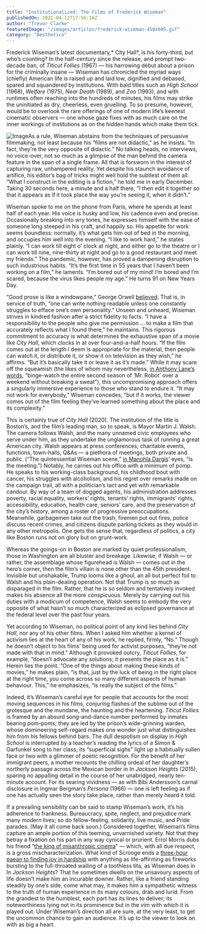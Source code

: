 ```yaml
---
title: "Institutionalized: The Films of Frederick Wiseman"
publishedOn: 2021-04-12T17:56:16Z
author: "Trevor Clarke"
featuredImage: "/images/articles/frederick-wiseman-450x605.gif"
category: "Aesthetico"
---
```


Frederick Wiseman’s latest documentary,* City Hall*, is his forty-third, but who’s counting? In the half-century since the release, and prompt two-decade ban, of *Titicut Follies* (1967) — his harrowing début about a prison for the criminally insane — Wiseman has chronicled the myriad ways (chiefly) American life is raised up and laid low, dignified and debased, spared and squandered by institutions. With bald titles such as *High School* (1968), *Welfare* (1975), *Near Death* (1989), and *Zoo* (1993), and with runtimes often reaching into the hundreds of minutes, his films may strike the uninitiated as dry, cheerless, even gruelling. To so presume, however, would be to overlook the rare offerings of one of modern life’s keenest cinematic observers — one whose gaze fixes with as much care on the inner workings of institutions as on the hidden hands which make them tick.

![Image](/images/articles/frederick-wiseman-450x605.gif)As a rule, Wiseman abstains from the techniques of persuasive filmmaking, not least because his “films are not didactic,” as he insists. “In fact, they’re the very opposite of didactic.” No talking heads, no interviews, no voice-over, not so much as a glimpse of the man behind the camera feature in the span of a single frame. All that is forsworn in the interest of capturing raw, unhampered reality. Yet despite his staunch avoidance of artifice, his editor’s bag of tricks might well hold the subtlest of them all. “What I construct in the editing is a fiction,” he told me in early December. Taking 30 seconds here, a minute and a half there, “I then edit it together so that it appears as if it took place the way you’re seeing it, when it didn’t.”

Wiseman spoke to me on the phone from Paris, where he spends at least half of each year. His voice is husky and low, his cadence even and precise. Occasionally breaking into wry tones, he expresses himself with the ease of someone long steeped in his craft, and happily so. His appetite for work seems boundless: normally, it’s what gets him out of bed in the morning, and occupies him well into the evening. “I like to work hard,” he states plainly. “I can work till eight o’ clock at night, and either go to the theatre or I can work till nine, nine-thirty at night and go to a good restaurant and meet my friends.” The pandemic, however, has proved a dampening disruption to such industrious habits. “It’s the first time in 55 years that I haven’t been working on a film,” he laments. “I’m bored out of my mind! I’m bored and I’m scared, because the virus likes people my age.” He turns 91 on New Years Day.

“Good prose is like a windowpane,” George Orwell [believed](https://www.orwellfoundation.com/the-orwell-foundation/orwell/essays-and-other-works/why-i-write/). That is, in service of truth, “one can write nothing readable unless one constantly struggles to efface one’s own personality.” Unseen and unheard, Wiseman strives in kindred fashion after a strict fidelity to facts. “I have a responsibility to the people who give me permission … to make a film that accurately reflects what I found there,” he maintains. This rigorous commitment to accuracy is what determines the exhaustive span of a movie like *City Hall*, which clocks in at over four-and-a-half hours. “If the film comes out at the length I deem is appropriate for the material, then people can watch it, or distribute it, or show it on television as they wish,” he affirms. “But it’s basically take it or leave it as it’s made.” While it may scare off the squeamish (the likes of whom may nevertheless, [in Anthony Lane’s words](https://www.newyorker.com/magazine/2017/09/18/frederick-wisemans-ex-libris), “binge-watch the entire second season of ‘Mr. Robot’ over a weekend without breaking a sweat”), this uncompromising approach offers a singularly immersive experience to those who stand to endure it. “It may not work for everybody,” Wiseman concedes, “but if it works, the viewer comes out of the film feeling they’ve learned something about the place and its complexity.”

This is certainly true of *City Hall* (2020). The institution of the title is Boston’s, and the film’s leading man, so to speak, is Mayor Martin J. Walsh. The camera follows Walsh, and the many unnamed civic employees who serve under him, as they undertake the unglamorous task of running a great American city. Walsh appears at press conferences, charitable events, functions, town-halls, Q&As — a plethora of meetings, both private and public. (“The quintessential Wiseman scene,” [in Manohla Dargis](https://www.nytimes.com/2020/10/28/movies/city-hall-review.html)’ eyes, “is the meeting.”) Notably, he carries out his office with a minimum of pomp. He speaks to his working-class background, his childhood bout with cancer, his struggles with alcoholism, and his regret over remarks made on the campaign trail, all with a politician’s tact and yet with remarkable candour. By way of a team of dogged agents, his administration addresses poverty, racial equality, workers’ rights, tenants’ rights, immigrants’ rights, accessibility, education, health care, seniors’ care, and the preservation of the city’s history, among a roster of progressive preoccupations. Meanwhile, garbagemen take out the trash, firemen put out fires, police discuss recent crimes, and citizens dispute parking tickets as they would in any other metropolis. One gets the sense that, regardless of politics, a city like Boston runs not on glory but on grunt-work.

Whereas the goings-on in Boston are marked by quiet professionalism, those in Washington are all bluster and breakage. Likewise, if Walsh — or rather, the assemblage whose figurehead is Walsh — comes out in the hero’s corner, then the film’s villain is none other than the 45th president. Invisible but unshakable, Trump looms like a ghoul, an all but perfect foil to Walsh and his plain-dealing operation. Not that Trump is so much as disparaged in the film. Rather, that he is so seldom and tentatively invoked makes his absence all the more conspicuous. Merely by carrying out his duties with a modicum of competence, Walsh seems to embody the very opposite of what hasn’t so much characterized as eclipsed governance at the federal level over the past four years.

Yet according to Wiseman, no political point of any kind lies behind *City Hall*, nor any of his other films. When I asked him whether a kernel of activism lies at the heart of any of his work, he replied, firmly, “No.” Though he doesn’t object to his films’ being used for activist purposes, “they’re not made with that in mind.” Although it provoked outcry, *Titicut Follies*, for example, “doesn’t advocate any solutions; it presents the place as it is.” Herein lies the point. “One of the things about making these kinds of movies,” he makes plain, “is that, just by the luck of being in the right place at the right time, you come across so many different aspects of human behaviour. This,” he emphasizes, “is really the subject of the films.”

Indeed, it’s Wiseman’s careful eye for people that accounts for the most moving sequences in his films, conjuring flashes of the sublime out of the grotesque and the mundane, the haunting and the heartening. *Titicut Follies* is framed by an absurd song-and-dance number performed by inmates bearing pom-poms; they are led by the prison’s wide-grinning warden, whose domineering self-regard makes one wonder just what distinguishes him from his fellows behind bars. The dull despotism on display in *High School* is interrupted by a teacher’s reading the lyrics of a Simon & Garfunkel song to her class; its “superficial sighs” light up a habitually sullen face or two with a glimmer of poetic recognition. For the benefit of her immigrant peers, a mother recounts the chilling ordeal of her daughter’s northerly passage across the Mexican border in *In Jackson Heights* (2015), sparing no appalling detail in the course of her unabridged, nearly ten-minute account. For its searing vividness — as with Bibi Andersson’s carnal disclosure in Ingmar Bergman’s *Persona* (1966) — one is left feeling as if one has actually seen the story take place, rather than merely heard it told.

If a prevailing sensibility can be said to stamp Wiseman’s work, it’s his adherence to frankness. Bureaucracy, spite, neglect, and prejudice mark many modern lives; so do fellow-feeling, solidarity, live music, and Pride parades. (May it all come back soon.) Considered together, Wiseman’s films capture an ample portion of this teeming, unvarnished variety. Not that they betray a fixation on his part in any way cynical or prurient. Errol Morris dubs his friend “[the king of misanthropic cinema](https://www.nytimes.com/2020/12/15/magazine/frederick-wiseman-documentaries.html)” — which, with all due respect, is a gross mischaracterization. What kind of Scrooge ends a [three-hour paean to finding joy in hardship](https://www.youtube.com/watch?v=w_xL_tsBtZ0) with anything as life-affirming as fireworks bursting to the full-throated wailing of a toothless tita, as Wiseman does in *In Jackson Heights*? That he sometimes dwells on the unsavoury aspects of life doesn’t make him an incurable downer. Rather, like a friend standing steadily by one’s side, come what may, it makes him a sympathetic witness to the truth of human experience in its many colours, drab and lurid. From the grandest to the humblest, each part has its lines to deliver; its noteworthiness lying not in its prominence but in the vim with which it is played out. Under Wiseman’s direction all are sure, at the very least, to get the uncommon chance to gain an audience. It’s up to the viewer to look on with as big a heart.
